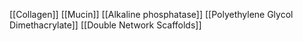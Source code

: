 [[Collagen]]
[[Mucin]]
[[Alkaline phosphatase]]
[[Polyethylene Glycol Dimethacrylate]]
[[Double Network Scaffolds]]
